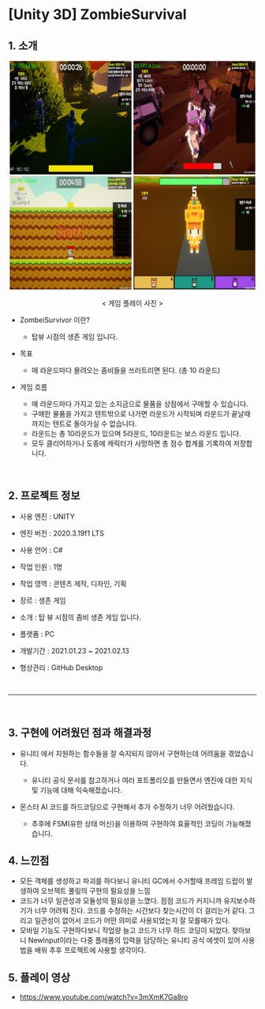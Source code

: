 # [Unity 3D] ZombieSurvival
## 1. 소개

<div align="center">
  <img src="https://github.com/k660323/FunnyLand/blob/main/Images/%EC%B5%9C%ED%9B%84%EC%9D%98%20%EC%83%9D%EC%A1%B4%EC%9E%90.JPG" width="49%" height="230"/>
  <img src="https://github.com/k660323/FunnyLand/blob/main/Images/%EC%A2%80%EB%B9%84%20%EC%84%9C%EB%B0%94%EC%9D%B4%EB%B2%8C.JPG" width="49%" height="230"/>
  <img src="https://github.com/k660323/FunnyLand/blob/main/Images/%EC%8A%88%ED%8C%85%EC%8A%88%ED%84%B0.JPG" width="49%" height="230"/>
  <img src="https://github.com/k660323/FunnyLand/blob/main/Images/%EB%A6%BF%EC%A7%80%20%EB%B8%94%EB%A1%9D%EC%BB%A4.JPG" width="49%" height="230"/>
  
  < 게임 플레이 사진 >
</div>

+ ZombeiSurvivor 이란?
  + 탑뷰 시점의 생존 게임 입니다.
 
+ 목표
  + 매 라운드마다 몰려오는 좀비들을 쓰러트리면 된다. (총 10 라운드)

+ 게임 흐름
  + 매 라운드마다 가지고 있는 소지금으로 물품을 상점에서 구매할 수 있습니다.
  + 구매한 물품을 가지고 텐트밖으로 나가면 라운드가 시작되며 라운드가 끝날때까지는 텐트로 돌아가실 수 없습니다.
  + 라운드는 총 10라운드가 있으며 5라운드, 10라운드는 보스 라운드 입니다.
  + 모두 클리어하거나 도중에 캐릭터가 사망하면 총 점수 합계를 기록하여 저장합니다.

<br>

## 2. 프로젝트 정보

+ 사용 엔진 : UNITY
  
+ 엔진 버전 : 2020.3.19f1 LTS

+ 사용 언어 : C#
  
+ 작업 인원 : 1명
  
+ 작업 영역 : 콘텐츠 제작, 디자인, 기획
  
+ 장르      : 생존 게임
  
+ 소개      : 탑 뷰 시점의 좀비 생존 게임 입니다.
  
+ 플랫폼    : PC
  
+ 개발기간  : 2021.01.23 ~ 2021.02.13
  
+ 형상관리  : GitHub Desktop

<br>

---

<br>

## 3. 구현에 어려웠던 점과 해결과정
+ 유니티 에서 지원하는 함수들을 잘 숙지되지 않아서 구현하는데 어려움을 겪었습니다.
  + 유니티 공식 문서를 참고하거나 여러 포트폴리오를 만들면서 엔진에 대한 지식 및 기능에 대해 익숙해졌습니다.
  
+ 몬스터 AI 코드를 하드코딩으로 구현해서 추가 수정하기 너무 어려웠습니다.
  + 추후에 FSM(유한 상태 머신)을 이용하여 구현하여 효율적인 코딩이 가능해졌습니다.
    
## 4. 느낀점
+ 모든 객체를 생성하고 파괴를 하다보니 유니티 GC에서 수거할때 프레임 드랍이 발생하여 오브젝트 풀링의 구현의 필요성을 느낌
+ 코드가 너무 일관성과 모듈성의 필요성을 느꼈다. 점점 코드가 커지니까 유지보수하기가 너무 어려워 진다. 코드를 수정하는 시간보다 찾는시간이 더 걸리는거 같다. 그리고 일관성이 없어서 코드가 어떤 의미로 사용되었는지 잘 모를때가 있다.
+ 모바일 기능도 구현하다보니 작업량 늘고 코드가 너무 하드 코딩이 되었다. 찾아보니 NewInput이라는 다중 플레폼의 입력을 담당하는 유니티 공식 에셋이 있어 사용법을 배워 추후 프로젝트에 사용할 생각이다.

## 5. 플레이 영상
+ https://www.youtube.com/watch?v=3mXmK7Ga8ro
